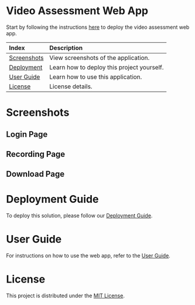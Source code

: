 # Video Assessment Web App
Start by following the instructions [here](https://github.com/UBC-CIC/video-assessment-project/docs/DeploymentGuide.md) to deploy the video assessment web app. 

|Index| Description|
|:----------------|:-----------|
| [Screenshots](#screenshots)     | View screenshots of the application.    |
| [Deployment](#deployment-guide) | Learn how to deploy this project yourself. |
| [User Guide](#user-guide)       | Learn how to use this application. |
| [License](#license)             | License details.     |


# Screenshots

## Login Page

## Recording Page

## Download Page


# Deployment Guide

To deploy this solution, please follow our [Deployment Guide](docs/DeploymentGuide.md).

# User Guide

For instructions on how to use the web app, refer to the [User Guide](docs/UserGuide.md).


# License

This project is distributed under the [MIT License](./LICENSE).
